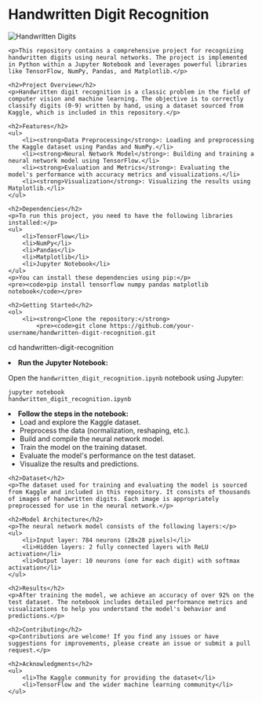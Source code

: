 <!DOCTYPE html>
<html lang="en">
<head>
    <meta charset="UTF-8">
    <title>Handwritten Digit Recognition</title>
</head>
<body>
    <h1>Handwritten Digit Recognition</h1>
    <p><img src="https://upload.wikimedia.org/wikipedia/commons/2/27/MnistExamples.png" alt="Handwritten Digits" /></p>
    
    <p>This repository contains a comprehensive project for recognizing handwritten digits using neural networks. The project is implemented in Python within a Jupyter Notebook and leverages powerful libraries like TensorFlow, NumPy, Pandas, and Matplotlib.</p>
    
    <h2>Project Overview</h2>
    <p>Handwritten digit recognition is a classic problem in the field of computer vision and machine learning. The objective is to correctly classify digits (0-9) written by hand, using a dataset sourced from Kaggle, which is included in this repository.</p>
    
    <h2>Features</h2>
    <ul>
        <li><strong>Data Preprocessing</strong>: Loading and preprocessing the Kaggle dataset using Pandas and NumPy.</li>
        <li><strong>Neural Network Model</strong>: Building and training a neural network model using TensorFlow.</li>
        <li><strong>Evaluation and Metrics</strong>: Evaluating the model's performance with accuracy metrics and visualizations.</li>
        <li><strong>Visualization</strong>: Visualizing the results using Matplotlib.</li>
    </ul>
    
    <h2>Dependencies</h2>
    <p>To run this project, you need to have the following libraries installed:</p>
    <ul>
        <li>TensorFlow</li>
        <li>NumPy</li>
        <li>Pandas</li>
        <li>Matplotlib</li>
        <li>Jupyter Notebook</li>
    </ul>
    <p>You can install these dependencies using pip:</p>
    <pre><code>pip install tensorflow numpy pandas matplotlib notebook</code></pre>
    
    <h2>Getting Started</h2>
    <ol>
        <li><strong>Clone the repository:</strong>
            <pre><code>git clone https://github.com/your-username/handwritten-digit-recognition.git
cd handwritten-digit-recognition</code></pre>
        </li>
        <li><strong>Run the Jupyter Notebook:</strong>
            <p>Open the <code>handwritten_digit_recognition.ipynb</code> notebook using Jupyter:</p>
            <pre><code>jupyter notebook handwritten_digit_recognition.ipynb</code></pre>
        </li>
        <li><strong>Follow the steps in the notebook:</strong>
            <ul>
                <li>Load and explore the Kaggle dataset.</li>
                <li>Preprocess the data (normalization, reshaping, etc.).</li>
                <li>Build and compile the neural network model.</li>
                <li>Train the model on the training dataset.</li>
                <li>Evaluate the model's performance on the test dataset.</li>
                <li>Visualize the results and predictions.</li>
            </ul>
        </li>
    </ol>
    
    <h2>Dataset</h2>
    <p>The dataset used for training and evaluating the model is sourced from Kaggle and included in this repository. It consists of thousands of images of handwritten digits. Each image is appropriately preprocessed for use in the neural network.</p>
    
    <h2>Model Architecture</h2>
    <p>The neural network model consists of the following layers:</p>
    <ul>
        <li>Input layer: 784 neurons (28x28 pixels)</li>
        <li>Hidden layers: 2 fully connected layers with ReLU activation</li>
        <li>Output layer: 10 neurons (one for each digit) with softmax activation</li>
    </ul>
    
    <h2>Results</h2>
    <p>After training the model, we achieve an accuracy of over 92% on the test dataset. The notebook includes detailed performance metrics and visualizations to help you understand the model's behavior and predictions.</p>
    
    <h2>Contributing</h2>
    <p>Contributions are welcome! If you find any issues or have suggestions for improvements, please create an issue or submit a pull request.</p>
    
    <h2>Acknowledgments</h2>
    <ul>
        <li>The Kaggle community for providing the dataset</li>
        <li>TensorFlow and the wider machine learning community</li>
    </ul>
</body>
</html>
